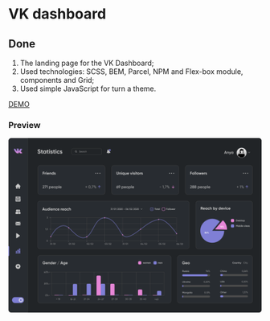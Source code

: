 # VK dashboard

## Done
1. The landing page for the VK Dashboard;
2. Used technologies: SCSS, BEM, Parcel, NPM and Flex-box module, components and Grid;
3. Used simple JavaScript for turn a theme.

[DEMO](https://evgenywas.github.io/VK-dashboard/)

### Preview
<img src="preview-vk-dashboard.png">
